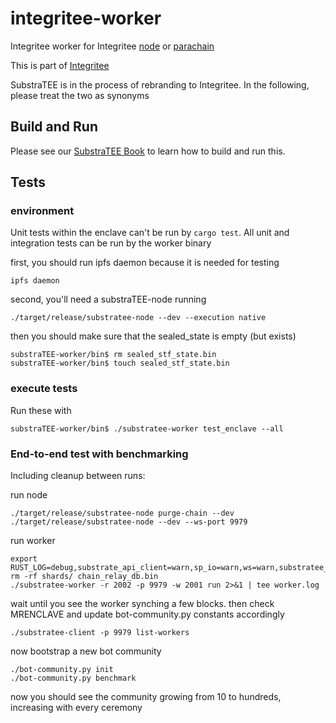 # integritee-worker

Integritee worker for Integritee [node](https://github.com/integritee-network/integritee-node) or [parachain](https://github.com/integritee-network/parachain)

This is part of [Integritee](https://integritee.network)

SubstraTEE is in the process of rebranding to Integritee. In the following, please treat the two as synonyms

## Build and Run
Please see our [SubstraTEE Book](https://www.substratee.com/howto_worker.html) to learn how to build and run this.

## Tests
### environment
Unit tests within the enclave can't be run by `cargo test`. All unit and integration tests can be run by the worker binary

first, you should run ipfs daemon because it is needed for testing
```
ipfs daemon
```
second, you'll need a substraTEE-node running
```
./target/release/substratee-node --dev --execution native
```
then you should make sure that the sealed_state is empty (but exists)
```
substraTEE-worker/bin$ rm sealed_stf_state.bin
substraTEE-worker/bin$ touch sealed_stf_state.bin
```

### execute tests
Run these with
```
substraTEE-worker/bin$ ./substratee-worker test_enclave --all
```

### End-to-end test with benchmarking

Including cleanup between runs:

run node
```
./target/release/substratee-node purge-chain --dev
./target/release/substratee-node --dev --ws-port 9979
```

run worker

```
export RUST_LOG=debug,substrate_api_client=warn,sp_io=warn,ws=warn,substratee_worker=info,substratee_worker_enclave=info,sp_io::misc=debug,runtime=debug,substratee_worker_enclave::state=warn,substratee_stf::sgx=info,chain_relay=warn,rustls=warn
rm -rf shards/ chain_relay_db.bin
./substratee-worker -r 2002 -p 9979 -w 2001 run 2>&1 | tee worker.log
```

wait until you see the worker synching a few blocks. then check MRENCLAVE and update bot-community.py constants accordingly

```
./substratee-client -p 9979 list-workers
```

now bootstrap a new bot community

```
./bot-community.py init
./bot-community.py benchmark
```

now you should see the community growing from 10 to hundreds, increasing with every ceremony
